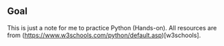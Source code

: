 ## Goal
This is just a note for me to practice Python (Hands-on). All resources are from (https://www.w3schools.com/python/default.asp)[w3schools].